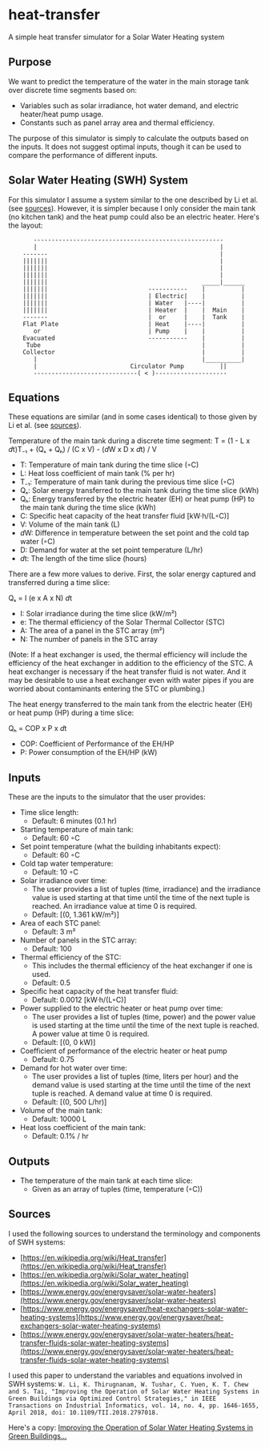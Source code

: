 # heat-transfer
A simple heat transfer simulator for a Solar Water Heating system

## Purpose
We want to predict the temperature of the water in the main storage tank over discrete time segments based on:
* Variables such as solar irradiance, hot water demand, and electric heater/heat pump usage.
* Constants such as panel array area and thermal efficiency.

The purpose of this simulator is simply to calculate the outputs based on the inputs. It does not suggest optimal inputs, though it can be used to compare the performance of different inputs.

## Solar Water Heating (SWH) System

For this simulator I assume a system similar to the one described by Li et al. (see [sources](#sources)). However, it is simpler because I only consider the main tank (no kitchen tank) and the heat pump could also be an electric heater. Here's the layout:

```
       -----------------------------------------------------         
       |                                                   |         
    -------                                                |         
    |||||||                                                |         
    |||||||                                                |         
    |||||||                                                |         
    |||||||                                           _____|______   
    |||||||                            -----------    |          |   
    |||||||                            | Electric|    |          |   
    |||||||                            | Water   |----|          |   
    |||||||                            | Heater  |    |  Main    |   
    -------                            |  or     |    |  Tank    |   
    Flat Plate                         | Heat    |----|          |   
       or                              | Pump    |    |          |   
    Evacuated                          -----------    |          |   
     Tube                                             |          |   
    Collector                                         |          |   
       |                                              |__________|   
       |                          Circulator Pump          ||        
       -----------------------------( < )--------------------        
```

## Equations

These equations are similar (and in some cases identical) to those given by Li et al. (see [sources](#sources)).

Temperature of the main tank during a discrete time segment:
T = (1 - L x <i>d</i>t)T₋₁ + (Qₛ + Qₕ) / (C x V) - (<i>d</i>W x D x <i>d</i>t) / V

* T: Temperature of main tank during the time slice (◦C)
* L: Heat loss coefficient of main tank (% per hr)
* T₋₁: Temperature of main tank during the previous time slice (◦C)
* Qₛ: Solar energy transferred to the main tank during the time slice (kWh)
* Qₕ: Energy transferred by the electric heater (EH) or heat pump (HP) to the main tank during the time slice (kWh)
* C: Specific heat capacity of the heat transfer fluid [kW·h/(L◦C)]
* V: Volume of the main tank (L)
* <i>d</i>W: Difference in temperature between the set point and the cold tap water (◦C)
* D: Demand for water at the set point temperature (L/hr)
* <i>d</i>t: The length of the time slice (hours)

There are a few more values to derive. First, the solar energy captured and transferred during a time slice:

Qₛ = I (e x A x N) <i>d</i>t

* I: Solar irradiance during the time slice (kW/m²)
* e: The thermal efficiency of the Solar Thermal Collector (STC)
* A: The area of a panel in the STC array (m²)
* N: The number of panels in the STC array

(Note: If a heat exchanger is used, the thermal efficiency will include the efficiency of the heat exchanger in addition to the efficiency of the STC. A heat exchanger is necessary if the heat transfer fluid is not water. And it may be desirable to use a heat exchanger even with water pipes if you are worried about contaminants entering the STC or plumbing.)

The heat energy transferred to the main tank from the electric heater (EH) or heat pump (HP) during a time slice:

Qₕ = COP x P x <i>d</i>t

* COP: Coefficient of Performance of the EH/HP
* P: Power consumption of the EH/HP (kW)

## Inputs

These are the inputs to the simulator that the user provides:

* Time slice length:
  - Default: 6 minutes (0.1 hr)
* Starting temperature of main tank:
  - Default: 60 ◦C
* Set point temperature (what the building inhabitants expect):
  - Default: 60 ◦C
* Cold tap water temperature:
  - Default: 10 ◦C
* Solar irradiance over time:
  - The user provides a list of tuples (time, irradiance) and the irradiance value is used starting at that time until the time of the next tuple is reached. An irradiance value at time 0 is required.
  - Default: [(0, 1.361 kW/m²)]
* Area of each STC panel:
  - Default: 3 m²
* Number of panels in the STC array:
  - Default: 100
* Thermal efficiency of the STC:
  - This includes the thermal efficiency of the heat exchanger if one is used.
  - Default: 0.5
* Specific heat capacity of the heat transfer fluid:
  - Default: 0.0012 [kW·h/(L◦C)]
* Power supplied to the electric heater or heat pump over time:
  - The user provides a list of tuples (time, power) and the power value is used starting at the time until the time of the next tuple is reached. A power value at time 0 is required.
  - Default: [(0, 0 kW)]
* Coefficient of performance of the electric heater or heat pump
  - Default: 0.75
* Demand for hot water over time:
  - The user provides a list of tuples (time, liters per hour) and the demand value is used starting at the time until the time of the next tuple is reached. A demand value at time 0 is required.
  - Default: [(0, 500 L/hr)]
* Volume of the main tank:
  - Default: 10000 L
* Heat loss coefficient of the main tank:
  - Default: 0.1% / hr

## Outputs

* The temperature of the main tank at each time slice:
  - Given as an array of tuples (time, temperature (◦C))

## Sources
I used the following sources to understand the terminology and components of SWH systems:
* [https://en.wikipedia.org/wiki/Heat_transfer](https://en.wikipedia.org/wiki/Heat_transfer)
* [https://en.wikipedia.org/wiki/Solar_water_heating](https://en.wikipedia.org/wiki/Solar_water_heating)
* [https://www.energy.gov/energysaver/solar-water-heaters](https://www.energy.gov/energysaver/solar-water-heaters)
* [https://www.energy.gov/energysaver/heat-exchangers-solar-water-heating-systems](https://www.energy.gov/energysaver/heat-exchangers-solar-water-heating-systems)
* [https://www.energy.gov/energysaver/solar-water-heaters/heat-transfer-fluids-solar-water-heating-systems](https://www.energy.gov/energysaver/solar-water-heaters/heat-transfer-fluids-solar-water-heating-systems)

I used this paper to understand the variables and equations involved in SWH systems:
```W. Li, K. Thirugnanam, W. Tushar, C. Yuen, K. T. Chew and S. Tai, "Improving the Operation of Solar Water Heating Systems in Green Buildings via Optimized Control Strategies," in IEEE Transactions on Industrial Informatics, vol. 14, no. 4, pp. 1646-1655, April 2018, doi: 10.1109/TII.2018.2797018.```

Here's a copy: [Improving the Operation of Solar Water Heating Systems in Green Buildings...](notes/improving-solar-water-heating-systems.pdf)
